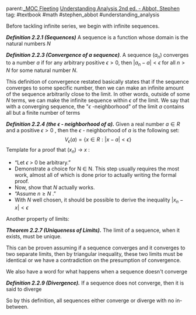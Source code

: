 parent:[_MOC Fleeting](_MOC%20Fleeting.md)  [Understanding Analysis 2nd ed. - Abbot, Stephen](Understanding%20Analysis%202nd%20ed.%20-%20Abbot,%20Stephen.md) 
tag: #textbook #math #stephen_abbot #understanding_analysis 

Before tackling infinite series, we begin with infinite sequences.

***Definition 2.2.1 (Sequences)*** A sequence is a function whose domain is the natural numbers $N$ 

***Definition 2.2.3 (Convergence of a sequence)***. A sequence $(a_n)$ converges to a number $a$  if for any arbitrary positive $\epsilon \gt 0$, then $|a_n -a | \lt \epsilon$ for all $n > N$ for some natural number $N$.

This definition of convergence restated basically states that if the sequence converges to some specific number, then we can make an infinite amount of the sequence arbitrarily close to the limit. In other words, outside of some $N$ terms, we can make the infinite sequence within $\epsilon$ of the limit. We say that with a converging sequence, the "$\epsilon$ -neighborhood" of the limit $a$ contains all but a finite number of terms

***Definition 2.2.4 (the $\epsilon$ - neighborhood of $a$).*** Given a real number $a \in R$ and a positive $\epsilon > 0$ , then the  $\epsilon$ - neighborhood of $a$ is the following set:
$$V_{\epsilon}(a) = \{x\in R:|x-a| <\epsilon\}$$
Template for a proof that $(x_n)$ → $x$  :
- “Let $\epsilon$ > 0 be arbitrary.”
- Demonstrate a choice for N ∈ N. This step usually requires the most work, almost all of which is done prior to actually writing the formal proof.
- Now, show that $N$  actually works.
- “Assume $n \ge N$ .”
- With $N$ well chosen, it should be possible to derive the inequality $|x_{n} − x| < \epsilon$ 

Another property of limits:

***Theorem 2.2.7 (Uniqueness of Limits).*** The limit of a sequence, when it exists, must be unique. 

This can be proven assuming if a sequence converges and it converges to two separate limits, then by triangular inequality, these two limits must be identical or we have a contradiction on the presumption of convergence.

We also have a word for what happens when a sequence doesn't converge

***Definition 2.2.9 (Divergence).*** If a sequence does not converge, then it is said to diverge

So by this definition, all sequences either converge or diverge with no in-between.